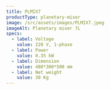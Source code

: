 ```yaml
---
title: PLMIX7
productType: planetary-mixer
image: /src/assets/images/PLMIX7.jpeg
imageAlt: Planetary mixer 7L
specs:
  - label: Voltage
    value: 220 V, 1-phase
  - label: Power
    value: 0.35 kW
  - label: Dimension
    value: 480*300*500 mm
  - label: Net weight
    value: 30 Kg
---
```

